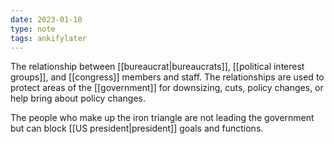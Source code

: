 ```yaml
---
date: 2023-01-10
type: note
tags: ankifylater
---
```


The relationship between [[bureaucrat|bureaucrats]], [[political interest groups]], and [[congress]] members and staff. The relationships are used to protect areas of the [[government]] for downsizing, cuts, policy changes, or help bring about policy changes.

The people who make up the iron triangle are not leading the government but can block [[US president|president]] goals and functions.
